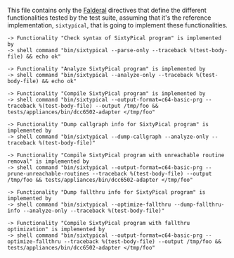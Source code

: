 This file contains only the [Falderal][] directives that define the different
functionalities tested by the test suite, assuming that it's the reference
implementation, `sixtypical`, that is going to implement these functionalities.

[Falderal]:     http://catseye.tc/node/Falderal

    -> Functionality "Check syntax of SixtyPical program" is implemented by
    -> shell command "bin/sixtypical --parse-only --traceback %(test-body-file) && echo ok"

    -> Functionality "Analyze SixtyPical program" is implemented by
    -> shell command "bin/sixtypical --analyze-only --traceback %(test-body-file) && echo ok"

    -> Functionality "Compile SixtyPical program" is implemented by
    -> shell command "bin/sixtypical --output-format=c64-basic-prg --traceback %(test-body-file) --output /tmp/foo && tests/appliances/bin/dcc6502-adapter </tmp/foo"

    -> Functionality "Dump callgraph info for SixtyPical program" is implemented by
    -> shell command "bin/sixtypical --dump-callgraph --analyze-only --traceback %(test-body-file)"

    -> Functionality "Compile SixtyPical program with unreachable routine removal" is implemented by
    -> shell command "bin/sixtypical --output-format=c64-basic-prg --prune-unreachable-routines --traceback %(test-body-file) --output /tmp/foo && tests/appliances/bin/dcc6502-adapter </tmp/foo"

    -> Functionality "Dump fallthru info for SixtyPical program" is implemented by
    -> shell command "bin/sixtypical --optimize-fallthru --dump-fallthru-info --analyze-only --traceback %(test-body-file)"

    -> Functionality "Compile SixtyPical program with fallthru optimization" is implemented by
    -> shell command "bin/sixtypical --output-format=c64-basic-prg --optimize-fallthru --traceback %(test-body-file) --output /tmp/foo && tests/appliances/bin/dcc6502-adapter </tmp/foo"
